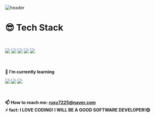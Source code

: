 ![header](https://capsule-render.vercel.app/api?type=waving&color=auto&height=300&section=header&text=HyewonShin&fontSize=90)


<h1>😎 Tech Stack</h1></br>

<img src="https://img.shields.io/badge/html-E34F26?style=for-the-badge&logo=html5&logoColor=white"> <img src="https://img.shields.io/badge/css-1572B6?style=for-the-badge&logo=css3&logoColor=white"> <img src="https://img.shields.io/badge/JAVA-007396?style=for-the-badge&logo=java&logoColor=white"> <img src="https://img.shields.io/badge/Spring-6DB33F?style=for-the-badge&logo=Spring&logoColor=white"> <img src="https://img.shields.io/badge/oracle-F80000?style=for-the-badge&logo=oracle&logoColor=white">
<br/>
<br/>
<br/>

<strong>🌱 I’m currently learning<strong><br/>
 
<img src="https://img.shields.io/badge/JavaScript-F7DF1E?style=flat-square&logo=JavaScript&logoColor=white"/>
<img src="https://img.shields.io/badge/Node.js-339933?style=flat-square&logo=Node.js&logoColor=white"/>
<img src="https://img.shields.io/badge/Python-3766AB?style=flat-square&logo=Python&logoColor=white"/>
<br/>
<br/>
<br/>

📫 How to reach me: rusy7225@naver.com<br/>
⚡ fact: I LOVE CODING! I WILL BE A GOOD SOFTWARE DEVELOPER!😋

<br/>
<br/>
<br/>

